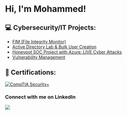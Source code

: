 <h1>Hi, I'm Mohammed! <br/>

<h2>💻 Cybersecurity/IT Projects:</h2>


 - [FIM (File Integrity Monitor)](https://github.com/mohammedshahwan/PowerShell-FIM-Tool)
 - [Active Directory Lab & Bulk User Creation](https://github.com/mohammedshahwan/Active-Directory)
 - [Honeypot SOC Project with Azure: LIVE Cyber Attacks](https://github.com/mohammedshahwan/Azure-Honeypot-SOC)
 - [Vulnerability Management](https://github.com/mohammedshahwan/Nessus-Vuln-Management)

<h2>📜 Certifications:</h2>

<!--  - [CompTIA Security+](https://www.credly.com/badges/82a0e225-1cff-42b1-a81a-8a4515e64384/public_url) -->
<a href="https://www.credly.com/badges/82a0e225-1cff-42b1-a81a-8a4515e64384/public_url">![CompTIA Security+](https://images.credly.com/size/75x75/images/74790a75-8451-400a-8536-92d792c5184a/CompTIA_Security_2Bce.png)</a>

<h3>Connect with me on LinkedIn</h3>

<a href="https://linkedin.com/in/mohammed-shahwan"><img src="https://img.shields.io/badge/-LinkedIn-0072b1?&style=for-the-badge&logo=linkedin&logoColor=white" /></a>

<!--
**mohammedshahwan/mohammedshahwan** is a ✨ _special_ ✨ repository because its `README.md` (this file) appears on your GitHub profile.

Here are some ideas to get you started:

- 🔭 I’m currently working on ...
- 🌱 I’m currently learning ...
- 👯 I’m looking to collaborate on ...
- 🤔 I’m looking for help with ...
- 💬 Ask me about ...
- 📫 How to reach me: ...
- 😄 Pronouns: ...
- ⚡ Fun fact: ...
-->
